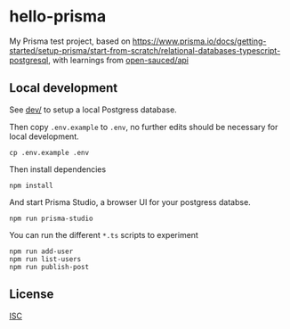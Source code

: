 # hello-prisma

My Prisma test project, based on https://www.prisma.io/docs/getting-started/setup-prisma/start-from-scratch/relational-databases-typescript-postgresql, with learnings from [open-sauced/api](https://github.com/open-sauced/api/tree/09f37a29d0f4b9606fc57efe471725fd9040baba#%EF%B8%8F-setting-up-a-postgresql-database-locally)

## Local development

See [dev/](dev/) to setup a local Postgress database.

Then copy `.env.example` to `.env`, no further edits should be necessary for local development.

```
cp .env.example .env
```

Then install dependencies

```
npm install
```

And start Prisma Studio, a browser UI for your postgress databse.

```
npm run prisma-studio
```

You can run the different `*.ts` scripts to experiment

```
npm run add-user
npm run list-users
npm run publish-post
```

## License

[ISC](license.md)
